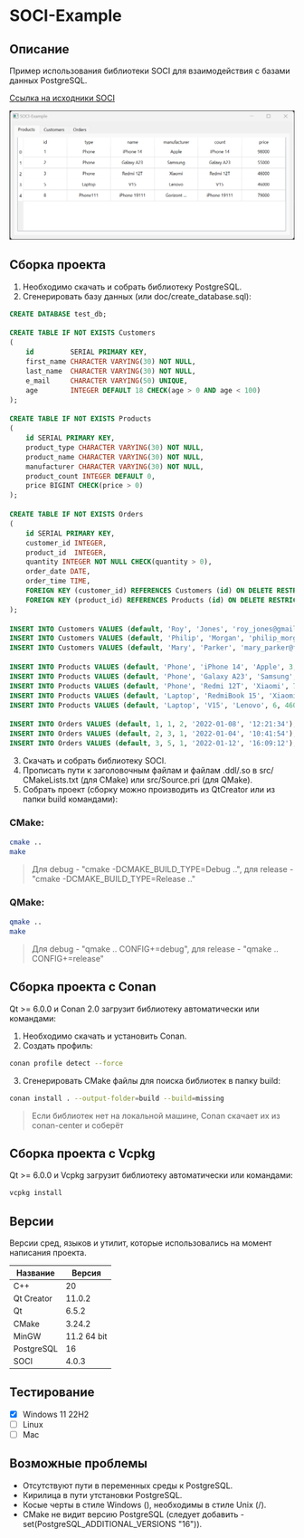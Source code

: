 # SOCI-Example

## Описание

Пример использования библиотеки SOCI для взаимодействия с базами данных PostgreSQL.

[Ссылка на исходники SOCI](https://github.com/SOCI/soci "SOCI")

![alt text](doc/SOCI-Example.png)

## Сборка проекта

1. Необходимо скачать и собрать библиотеку PostgreSQL.
2. Сгенерировать базу данных (или doc/create_database.sql):

``` sql
CREATE DATABASE test_db;

CREATE TABLE IF NOT EXISTS Customers
(
    id         SERIAL PRIMARY KEY,
    first_name CHARACTER VARYING(30) NOT NULL,
    last_name  CHARACTER VARYING(30) NOT NULL,
    e_mail     CHARACTER VARYING(50) UNIQUE,
    age        INTEGER DEFAULT 18 CHECK(age > 0 AND age < 100)
);

CREATE TABLE IF NOT EXISTS Products
(
    id SERIAL PRIMARY KEY,
    product_type CHARACTER VARYING(30) NOT NULL,
    product_name CHARACTER VARYING(30) NOT NULL,
    manufacturer CHARACTER VARYING(30) NOT NULL,
    product_count INTEGER DEFAULT 0,
    price BIGINT CHECK(price > 0)
);

CREATE TABLE IF NOT EXISTS Orders
(
    id SERIAL PRIMARY KEY,
    customer_id INTEGER,
    product_id  INTEGER,
    quantity INTEGER NOT NULL CHECK(quantity > 0),
    order_date DATE,
    order_time TIME,
    FOREIGN KEY (customer_id) REFERENCES Customers (id) ON DELETE RESTRICT,
    FOREIGN KEY (product_id) REFERENCES Products (id) ON DELETE RESTRICT
);

INSERT INTO Customers VALUES (default, 'Roy', 'Jones', 'roy_jones@gmail.com', 19);
INSERT INTO Customers VALUES (default, 'Philip', 'Morgan', 'philip_morgan@yandex.com', 24);
INSERT INTO Customers VALUES (default, 'Mary', 'Parker', 'mary_parker@free.com', 43);

INSERT INTO Products VALUES (default, 'Phone', 'iPhone 14', 'Apple', 3, 98000);
INSERT INTO Products VALUES (default, 'Phone', 'Galaxy A23', 'Samsung', 2, 55000);
INSERT INTO Products VALUES (default, 'Phone', 'Redmi 12T', 'Xiaomi', 7, 46000);
INSERT INTO Products VALUES (default, 'Laptop', 'RedmiBook 15', 'Xiaomi', 4, 46000);
INSERT INTO Products VALUES (default, 'Laptop', 'V15', 'Lenovo', 6, 46000);

INSERT INTO Orders VALUES (default, 1, 1, 2, '2022-01-08', '12:21:34');
INSERT INTO Orders VALUES (default, 2, 3, 1, '2022-01-04', '10:41:54');
INSERT INTO Orders VALUES (default, 3, 5, 1, '2022-01-12', '16:09:12');
```
3. Скачать и собрать библиотеку SOCI.
4. Прописать пути к заголовочным файлам и файлам .ddl/.so в src/СMakeLists.txt (для CMake) или src/Source.pri (для QMake).
5. Собрать проект (cборку можно производить из QtCreator или из папки build командами):

### CMake:

```bash
cmake ..
make
```
> Для debug - "cmake -DCMAKE_BUILD_TYPE=Debug ..", для release - "cmake -DCMAKE_BUILD_TYPE=Release .."

### QMake:

```bash
qmake ..
make
```
> Для debug - "qmake .. CONFIG+=debug", для release - "qmake .. CONFIG+=release"

## Сборка проекта с Conan

Qt >= 6.0.0 и Conan 2.0 загрузит библиотеку автоматически или командами:

1. Необходимо скачать и установить Conan.
2. Создать профиль:

```bash
conan profile detect --force
```

3. Сгенерировать CMake файлы для поиска библиотек в папку build:

```bash
conan install . --output-folder=build --build=missing
```

> Если библиотек нет на локальной машине, Conan скачает их из conan-center и соберёт

## Сборка проекта с Vcpkg

Qt >= 6.0.0 и Vcpkg загрузит библиотеку автоматически или командами:

```bash
vcpkg install
```

## Версии

Версии сред, языков и утилит, которые использовались на момент написания проекта.

| Название   | Версия               |
| -----------|----------------------|
| C++        | 20                   |
| Qt Creator | 11.0.2               |
| Qt         | 6.5.2                |
| CMake      | 3.24.2               |
| MinGW      | 11.2 64 bit          |
| PostgreSQL | 16                   |
| SOCI       | 4.0.3                |

## Тестирование

- [x] Windows 11 22H2
- [ ] Linux
- [ ] Mac

## Возможные проблемы

 - Отсутствуют пути в переменных среды к PostgreSQL.
 - Кирилица в пути утстановки PostgreSQL.
 - Косые черты в стиле Windows (\), необходимы в стиле Unix (/).
 - CMake не видит версию PostgreSQL (следует добавить - set(PostgreSQL_ADDITIONAL_VERSIONS "16")).